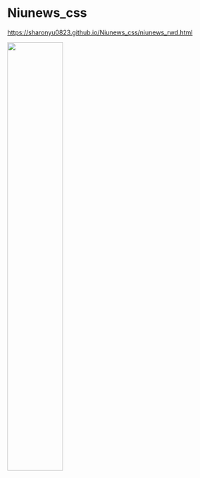 # Niunews_css

https://sharonyu0823.github.io/Niunews_css/niunews_rwd.html
<!-- 
![image](https://user-images.githubusercontent.com/111546956/206956721-66f078ce-d755-4ae1-ba81-da4c53cc6c7c.png) -->

<img src="https://user-images.githubusercontent.com/111546956/206956721-66f078ce-d755-4ae1-ba81-da4c53cc6c7c.png" width="50%" />

